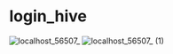 # login_hive

![localhost_56507_](https://user-images.githubusercontent.com/108115666/210739384-adf86575-bfa2-444e-9abf-117452c2417c.png)
![localhost_56507_ (1)](https://user-images.githubusercontent.com/108115666/210739558-b33548ac-6b81-4481-bbc4-598bf700f0cb.png)

